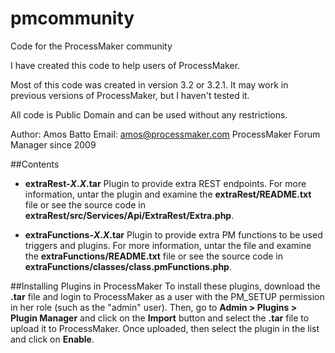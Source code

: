 # pmcommunity
Code for the ProcessMaker community

I have created this code to help users of ProcessMaker. 

Most of this code was created in version 3.2 or 3.2.1. It may work in previous
versions of ProcessMaker, but I haven't tested it.

All code is Public Domain and can be used without any restrictions.

Author: Amos Batto
Email: amos@processmaker.com
ProcessMaker Forum Manager since 2009

##Contents

* **extraRest-*X*.*X*.tar**  Plugin to provide extra REST endpoints. 
   For more information, untar the plugin and examine the **extraRest/README.txt** file or see the source code
in **extraRest/src/Services/Api/ExtraRest/Extra.php**.

* **extraFunctions-*X*.*X*.tar** Plugin to provide extra PM functions to be used triggers and plugins. 
   For more information, untar the file and examine the **extraFunctions/README.txt** file or see the source code
in **extraFunctions/classes/class.pmFunctions.php**.

##Installing Plugins in ProcessMaker
To install these plugins, download the **.tar** file and login to ProcessMaker as
a user with the PM_SETUP permission in her role (such as the "admin" user). 
Then, go to **Admin > Plugins > Plugin Manager** and click on the **Import** button 
and select the **.tar** file to upload it to ProcessMaker. Once uploaded, then select 
the plugin in the list and click on **Enable**.
